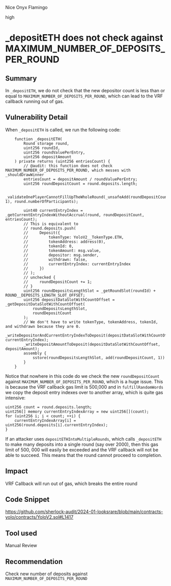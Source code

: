 Nice Onyx Flamingo

high

# _depositETH does not check against MAXIMUM_NUMBER_OF_DEPOSITS_PER_ROUND

## Summary

In `_depositETH`, we do not check that the new depositor count is less than or equal to `MAXIMUM_NUMBER_OF_DEPOSITS_PER_ROUND`, which can lead to the VRF callback running out of gas. 

## Vulnerability Detail

When `_depositETH` is called, we run the following code:

```solidity
    function _depositETH(
        Round storage round,
        uint256 roundId,
        uint256 roundValuePerEntry,
        uint256 depositAmount
    ) private returns (uint256 entriesCount) {
        // @audit: this function does not check MAXIMUM_NUMBER_OF_DEPOSITS_PER_ROUND, which messes with _shouldDrawWinner
        entriesCount = depositAmount / roundValuePerEntry;
        uint256 roundDepositCount = round.deposits.length;

        _validateOnePlayerCannotFillUpTheWholeRound(_unsafeAdd(roundDepositCount, 1), round.numberOfParticipants);

        uint40 currentEntryIndex = _getCurrentEntryIndexWithoutAccrual(round, roundDepositCount, entriesCount);
        // This is equivalent to
        // round.deposits.push(
        //     Deposit({
        //         tokenType: YoloV2__TokenType.ETH,
        //         tokenAddress: address(0),
        //         tokenId: 0,
        //         tokenAmount: msg.value,
        //         depositor: msg.sender,
        //         withdrawn: false,
        //         currentEntryIndex: currentEntryIndex
        //     })
        // );
        // unchecked {
        //     roundDepositCount += 1;
        // }
        uint256 roundDepositsLengthSlot = _getRoundSlot(roundId) + ROUND__DEPOSITS_LENGTH_SLOT_OFFSET;
        uint256 depositDataSlotWithCountOffset = _getDepositDataSlotWithCountOffset(
            roundDepositsLengthSlot,
            roundDepositCount
        );
        // We don't have to write tokenType, tokenAddress, tokenId, and withdrawn because they are 0.
        _writeDepositorAndCurrentEntryIndexToDeposit(depositDataSlotWithCountOffset, currentEntryIndex);
        _writeDepositAmountToDeposit(depositDataSlotWithCountOffset, depositAmount);
        assembly {
            sstore(roundDepositsLengthSlot, add(roundDepositCount, 1))
        }
    }
```

Notice that nowhere in this code do we check the new `roundDepositCount` against `MAXIMUM_NUMBER_OF_DEPOSITS_PER_ROUND`, which is a huge issue. This is because the VRF callback gas limit is 500,000 and in `fulfillRandomWords` we copy the deposit entry indexes over to another array, which is quite gas intensive:

```solidity
uint256 count = round.deposits.length;
uint256[] memory currentEntryIndexArray = new uint256[](count);
for (uint256 i; i < count; ++i) {
    currentEntryIndexArray[i] = uint256(round.deposits[i].currentEntryIndex);
}
```

If an attacker uses `depositETHIntoMultipleRounds`, which calls `_depositETH` to make many deposits into a single round (say over 2000), then this gas limit of 500, 000 will easily be exceeded and the VRF callback will not be able to succeed. This means that the round cannot proceed to completion. 


## Impact

VRF Callback will run out of gas, which breaks the entire round

## Code Snippet

https://github.com/sherlock-audit/2024-01-looksrare/blob/main/contracts-yolo/contracts/YoloV2.sol#L1417

## Tool used

Manual Review

## Recommendation
Check new number of deposits against `MAXIMUM_NUMBER_OF_DEPOSITS_PER_ROUND`